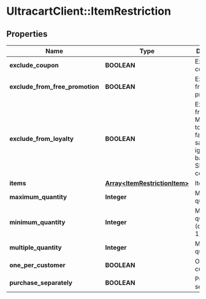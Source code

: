 # UltracartClient::ItemRestriction

## Properties
Name | Type | Description | Notes
------------ | ------------- | ------------- | -------------
**exclude_coupon** | **BOOLEAN** | Exclude coupons | [optional] 
**exclude_from_free_promotion** | **BOOLEAN** | Exclude from free promotion | [optional] 
**exclude_from_loyalty** | **BOOLEAN** | Exclude from loyalty.  Must be set to true or false to save.  Null is ignored for backwards SDK compatibility | [optional] 
**items** | [**Array&lt;ItemRestrictionItem&gt;**](ItemRestrictionItem.md) | Items | [optional] 
**maximum_quantity** | **Integer** | Maximum quantity | [optional] 
**minimum_quantity** | **Integer** | Minimum quantity (defaults to 1) | [optional] 
**multiple_quantity** | **Integer** | Multiple of quantity | [optional] 
**one_per_customer** | **BOOLEAN** | One per customer | [optional] 
**purchase_separately** | **BOOLEAN** | Purchase separately | [optional] 


